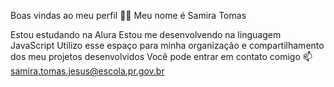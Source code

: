 Boas vindas ao meu perfil 💙💙
Meu nome é Samira Tomas

Estou estudando na Alura
Estou me desenvolvendo na linguagem JavaScript
Utilizo esse espaço para minha organização e compartilhamento dos meu projetos desenvolvidos
Você pode entrar em contato comigo 📫
samira.tomas.jesus@escola.pr.gov.br
